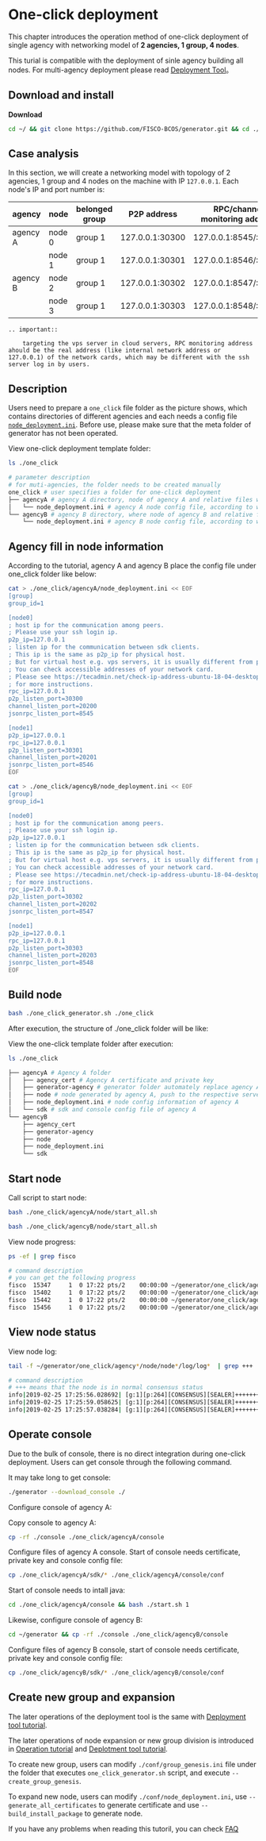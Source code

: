 # One-click deployment

This chapter introduces the operation method of one-click deployment of single agency with networking model of **2 agencies, 1 group, 4 nodes**.

This turial is compatible with the deployment of sinle agency building all nodes. For multi-agency deployment please read [Deployment Tool](../tutorial/enterprise_quick_start.md)。

## Download and install

**Download**

```bash
cd ~/ && git clone https://github.com/FISCO-BCOS/generator.git && cd ./generator
```

## Case analysis

In this section, we will create a networking model with topology of 2 agencies, 1 group and 4 nodes on the machine with IP `127.0.0.1`. Each node's IP and port number is:

| agency  | node  | belonged group  | P2P address           | RPC/channel monitoring address       |
| --- | --- | ----- | --------------- | --------------------- |
| agency A | node 0 | group 1 | 127.0.0.1:30300 | 127.0.0.1:8545/:20200 |
|     | node 1 | group 1 | 127.0.0.1:30301 | 127.0.0.1:8546/:20201 |
| agency B | node 2 | group 1   | 127.0.0.1:30302 | 127.0.0.1:8547/:20202 |
|     | node 3 | group 1   | 127.0.0.1:30303  | 127.0.0.1:8548/:20203 |

```eval_rst
.. important::

    targeting the vps server in cloud servers, RPC monitoring address ahould be the real address (like internal network address or 127.0.0.1) of the network cards, which may be different with the ssh server log in by users.
```

## Description

Users need to prepare a `one_click` file folder as the picture shows, which contains directories of different agencies and each needs a config file [```node_deployment.ini```](../enterprise_tools/config.md#node-deployment-ini). Before use, please make sure that the meta folder of generator has not been operated.

View one-click deployment template folder:

```bash
ls ./one_click
```

```bash
# parameter description
# for muti-agencies, the folder needs to be created manually
one_click # user specifies a folder for one-click deployment
├── agencyA # agency A directory, node of agency A and relative files will be generated there after the commands are executed
│   └── node_deployment.ini # agency A node config file, according to which one-click deployment command generates node
└── agencyB # agency B directory, where node of agency B and relative files will be generated after the commands are executed
    └── node_deployment.ini # agency B node config file, according to which one-click deployment command generates node
```

## Agency fill in node information

According to the tutorial, agency A and agency B place the config file under one_click folder like below:

```bash
cat > ./one_click/agencyA/node_deployment.ini << EOF
[group]
group_id=1

[node0]
; host ip for the communication among peers.
; Please use your ssh login ip.
p2p_ip=127.0.0.1
; listen ip for the communication between sdk clients.
; This ip is the same as p2p_ip for physical host.
; But for virtual host e.g. vps servers, it is usually different from p2p_ip.
; You can check accessible addresses of your network card.
; Please see https://tecadmin.net/check-ip-address-ubuntu-18-04-desktop/
; for more instructions.
rpc_ip=127.0.0.1
p2p_listen_port=30300
channel_listen_port=20200
jsonrpc_listen_port=8545

[node1]
p2p_ip=127.0.0.1
rpc_ip=127.0.0.1
p2p_listen_port=30301
channel_listen_port=20201
jsonrpc_listen_port=8546
EOF
```

```bash
cat > ./one_click/agencyB/node_deployment.ini << EOF
[group]
group_id=1

[node0]
; host ip for the communication among peers.
; Please use your ssh login ip.
p2p_ip=127.0.0.1
; listen ip for the communication between sdk clients.
; This ip is the same as p2p_ip for physical host.
; But for virtual host e.g. vps servers, it is usually different from p2p_ip.
; You can check accessible addresses of your network card.
; Please see https://tecadmin.net/check-ip-address-ubuntu-18-04-desktop/
; for more instructions.
rpc_ip=127.0.0.1
p2p_listen_port=30302
channel_listen_port=20202
jsonrpc_listen_port=8547

[node1]
p2p_ip=127.0.0.1
rpc_ip=127.0.0.1
p2p_listen_port=30303
channel_listen_port=20203
jsonrpc_listen_port=8548
EOF
```

## Build node

```bash
bash ./one_click_generator.sh ./one_click
```

After execution, the structure of ./one_click folder will be like:

View the one-click template folder after execution:

```bash
ls ./one_click
```

```bash
├── agencyA # Agency A folder
│   ├── agency_cert # Agency A certificate and private key
│   ├── generator-agency # generator folder automately replace agency A for operations
│   ├── node # node generated by agency A, push to the respective server for multi-machine deployment
│   ├── node_deployment.ini # node config information of agency A
│   └── sdk # sdk and console config file of agency A
└── agencyB
    ├── agency_cert
    ├── generator-agency
    ├── node
    ├── node_deployment.ini
    └── sdk
```

## Start node

Call script to start node:

```bash
bash ./one_click/agencyA/node/start_all.sh
```

```bash
bash ./one_click/agencyB/node/start_all.sh
```

View node progress:

```bash
ps -ef | grep fisco
```

```bash
# command description
# you can get the following progress
fisco  15347     1  0 17:22 pts/2    00:00:00 ~/generator/one_click/agencyA/node/node_127.0.0.1_30300/fisco-bcos -c config.ini
fisco  15402     1  0 17:22 pts/2    00:00:00 ~/generator/one_click/agencyA/node/node_127.0.0.1_30301/fisco-bcos -c config.ini
fisco  15442     1  0 17:22 pts/2    00:00:00 ~/generator/one_click/agencyA/node/node_127.0.0.1_30302/fisco-bcos -c config.ini
fisco  15456     1  0 17:22 pts/2    00:00:00 ~/generator/one_click/agencyA/node/node_127.0.0.1_30303/fisco-bcos -c config.ini
```

## View node status

View node log:

```bash
tail -f ~/generator/one_click/agency*/node/node*/log/log*  | grep +++
```

```bash
# command description
# +++ means that the node is in normal consensus status
info|2019-02-25 17:25:56.028692| [g:1][p:264][CONSENSUS][SEALER]++++++++++++++++ Generating seal on,blkNum=1,tx=0,myIdx=0,hash=833bd983...
info|2019-02-25 17:25:59.058625| [g:1][p:264][CONSENSUS][SEALER]++++++++++++++++ Generating seal on,blkNum=1,tx=0,myIdx=0,hash=343b1141...
info|2019-02-25 17:25:57.038284| [g:1][p:264][CONSENSUS][SEALER]++++++++++++++++ Generating seal on,blkNum=1,tx=0,myIdx=1,hash=ea85c27b...
```

## Operate console

Due to the bulk of console, there is no direct integration during one-click deployment. Users can get console through the following command.

It may take long to get console:

```bash
./generator --download_console ./
```

Configure console of agency A:

Copy console to agency A:

```bash
cp -rf ./console ./one_click/agencyA/console
```

Configure files of agency A console. Start of console needs certificate, private key and console config file:

```bash
cp ./one_click/agencyA/sdk/* ./one_click/agencyA/console/conf
```

Start of console needs to intall java:

```bash
cd ./one_click/agencyA/console && bash ./start.sh 1
```

Likewise, configure console of agency B:

```bash
cd ~/generator && cp -rf ./console ./one_click/agencyB/console
```

Configure files of agency B console, start of console needs certificate, private key and console config file:

```bash
cp ./one_click/agencyB/sdk/* ./one_click/agencyB/console/conf
```

## Create new group and expansion

The later operations of the deployment tool is the same with [Deployment tool tutorial](../tutorial/enterprise_quick_start.md).

The later operations of node expansion or new group division is introduced in [Operation tutorial](./operation.md) and [Deplotment tool tutorial](../tutorial/enterprise_quick_start.md).

To create new group, users can modify `./conf/group_genesis.ini` file under the folder that executes `one_click_generator.sh` script, and execute `--create_group_genesis`.

To expand new node, users can modify `./conf/node_deployment.ini`, use `--generate_all_certificates` to generate certificate and use `--build_install_package` to generate node.

If you have any problems when reading this tutoril, you can check [FAQ](../faq.md)
